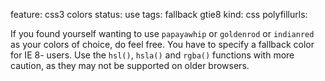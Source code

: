 feature: css3 colors
status: use
tags: fallback gtie8
kind: css
polyfillurls:

If you found yourself wanting to use `papayawhip` or `goldenrod` or `indianred` as your colors of choice, do feel free. You have to specify a fallback color for IE 8- users. Use the `hsl()`, `hsla()` and `rgba()` functions with more caution, as they may not be supported on older browsers.
